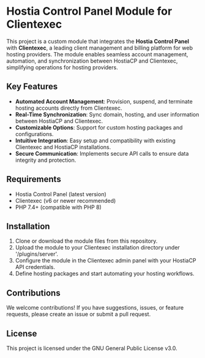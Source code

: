 # Hostia Control Panel Module for Clientexec

This project is a custom module that integrates the **Hostia Control Panel** with **Clientexec**, a leading client management and billing platform for web hosting providers. The module enables seamless account management, automation, and synchronization between HostiaCP and Clientexec, simplifying operations for hosting providers.

## Key Features
- **Automated Account Management**: Provision, suspend, and terminate hosting accounts directly from Clientexec.
- **Real-Time Synchronization**: Sync domain, hosting, and user information between HostiaCP and Clientexec.
- **Customizable Options**: Support for custom hosting packages and configurations.
- **Intuitive Integration**: Easy setup and compatibility with existing Clientexec and HostiaCP installations.
- **Secure Communication**: Implements secure API calls to ensure data integrity and protection.

## Requirements
- Hostia Control Panel (latest version)
- Clientexec (v6 or newer recommended)
- PHP 7.4+ (compatible with PHP 8)

## Installation
1. Clone or download the module files from this repository.
2. Upload the module to your Clientexec installation directory under '/plugins/server'.
3. Configure the module in the Clientexec admin panel with your HostiaCP API credentials.
4. Define hosting packages and start automating your hosting workflows.

## Contributions
We welcome contributions! If you have suggestions, issues, or feature requests, please create an issue or submit a pull request.

## License
This project is licensed under the GNU General Public License v3.0.
